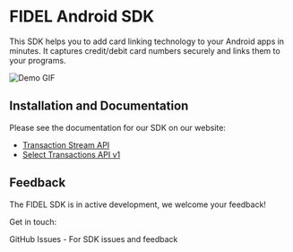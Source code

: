 # FIDEL Android SDK

This SDK helps you to add card linking technology to your Android apps in minutes. It captures credit/debit card numbers securely and links them to your programs.

![Demo GIF](https://cl.ly/a47b1852f029/Screen%252520Recording%2525202018-09-18%252520at%25252004.34%252520PM.gif)

## Installation and Documentation

Please see the documentation for our SDK on our website:
- [Transaction Stream API](https://fidelapi.com/docs/stream/sdks/android/guide)
- [Select Transactions API v1](https://fidelapi.com/docs/select/sdks/android/guide)

## Feedback

The FIDEL SDK is in active development, we welcome your feedback!

Get in touch:

GitHub Issues - For SDK issues and feedback
